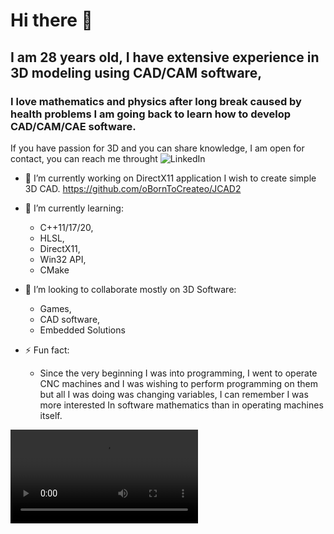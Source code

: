 # Hi there 👋

## I am 28 years old, I have extensive experience in 3D modeling using CAD/CAM software,
### I love mathematics and physics after long break caused by health problems I am going back to learn how to develop CAD/CAM/CAE software.

If you have passion for 3D and you can share knowledge, I am open for contact, you can reach me throught ![LinkedIn](https://www.linkedin.com/in/kjfreelancing/)

- 🔭 I’m currently working on DirectX11 application I wish to create simple 3D CAD.  https://github.com/oBornToCreateo/JCAD2

- 🌱 I’m currently learning:
  - C++11/17/20,
  - HLSL,
  - DirectX11,
  - Win32 API,
  - CMake

- 👯 I’m looking to collaborate mostly on 3D Software:
  - Games,
  - CAD software,
  - Embedded Solutions


- ⚡ Fun fact:
  - Since the very beginning I was into programming, I went to operate CNC machines and I was wishing to perform programming on them but all I was doing was changing variables, I can remember I was more interested In software mathematics than in operating machines itself. 



![movie]( https://user-images.githubusercontent.com/31966031/159155896-1f12bae6-47c7-45a5-b78b-431d3be25799.mp4)



<!--
- 💬 Ask me about ...
- 📫 How to reach me: ...
- 😄 Pronouns: ...
- ⚡ Fun fact: ...
-->

